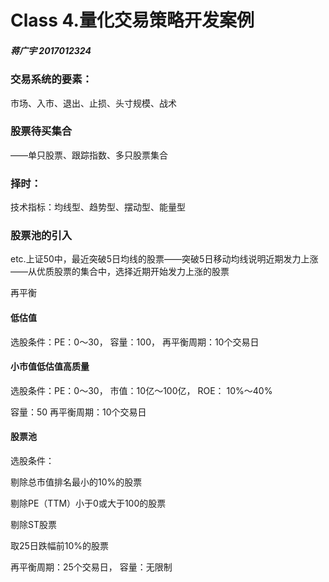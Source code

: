 # Class 4.量化交易策略开发案例

##### 蒋广宇 2017012324

### 交易系统的要素：

市场、入市、退出、止损、头寸规模、战术

### 股票待买集合

——单只股票、跟踪指数、多只股票集合

### 择时：

技术指标：均线型、趋势型、摆动型、能量型



### 股票池的引入

etc.上证50中，最近突破5日均线的股票——突破5日移动均线说明近期发力上涨——从优质股票的集合中，选择近期开始发力上涨的股票

再平衡

#### 低估值

选股条件：PE：0～30， 容量：100， 再平衡周期：10个交易日

#### 小市值低估值高质量

选股条件：PE：0～30， 市值：10亿～100亿， ROE： 10%～40%

容量：50 再平衡周期：10个交易日

#### 股票池

选股条件：

剔除总市值排名最小的10%的股票

剔除PE（TTM）小于0或大于100的股票

剔除ST股票

取25日跌幅前10%的股票

再平衡周期：25个交易日， 容量：无限制